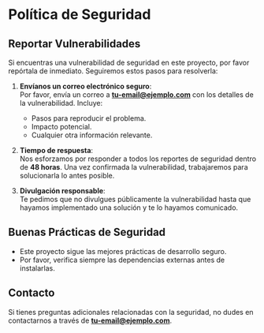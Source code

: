 # Política de Seguridad

## Reportar Vulnerabilidades

Si encuentras una vulnerabilidad de seguridad en este proyecto, por favor repórtala de inmediato. Seguiremos estos pasos para resolverla:

1. **Envíanos un correo electrónico seguro**:  
   Por favor, envía un correo a **[tu-email@ejemplo.com](mailto:tu-email@ejemplo.com)** con los detalles de la vulnerabilidad. Incluye:
   - Pasos para reproducir el problema.
   - Impacto potencial.
   - Cualquier otra información relevante.

2. **Tiempo de respuesta**:  
   Nos esforzamos por responder a todos los reportes de seguridad dentro de **48 horas**. Una vez confirmada la vulnerabilidad, trabajaremos para solucionarla lo antes posible.

3. **Divulgación responsable**:  
   Te pedimos que no divulgues públicamente la vulnerabilidad hasta que hayamos implementado una solución y te lo hayamos comunicado.

## Buenas Prácticas de Seguridad

- Este proyecto sigue las mejores prácticas de desarrollo seguro.
- Por favor, verifica siempre las dependencias externas antes de instalarlas.

## Contacto

Si tienes preguntas adicionales relacionadas con la seguridad, no dudes en contactarnos a través de **[tu-email@ejemplo.com](mailto:tu-email@ejemplo.com)**.
